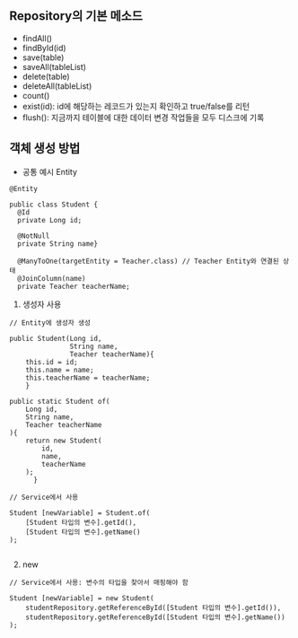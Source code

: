 ## Repository의 기본 메소드
  - findAll()
  - findById(id)
  - save(table)
  - saveAll(tableList)
  - delete(table)
  - deleteAll(tableList)
  - count()
  - exist(id): id에 해당하는 레코드가 있는지 확인하고 true/false를 리턴
  - flush(): 지금까지 테이블에 대한 데이터 변경 작업들을 모두 디스크에 기록


## 객체 생성 방법
* 공통 예시 Entity
```
@Entity

public class Student {
  @Id
  private Long id;
  
  @NotNull
  private String name}
  
  @ManyToOne(targetEntity = Teacher.class) // Teacher Entity와 연결된 상태
  @JoinColumn(name)
  private Teacher teacherName;
```

1. 생성자 사용
```
// Entity에 생성자 생성

public Student(Long id,
               String name,
               Teacher teacherName){
    this.id = id;
    this.name = name;
    this.teacherName = teacherName;
    }
   
public static Student of(
    Long id,
    String name,
    Teacher teacherName
){
    return new Student(
        id,
        name,
        teacherName
    );
      }
      
// Service에서 사용

Student [newVariable] = Student.of(
    [Student 타입의 변수].getId(),
    [Student 타입의 변수].getName()
);
    

```

2. new
```
// Service에서 사용: 변수의 타입을 찾아서 매핑해야 함

Student [newVariable] = new Student(
    studentRepository.getReferenceById([Student 타입의 변수].getId()),
    studentRepository.getReferenceById([Student 타입의 변수].getName())
);
```
